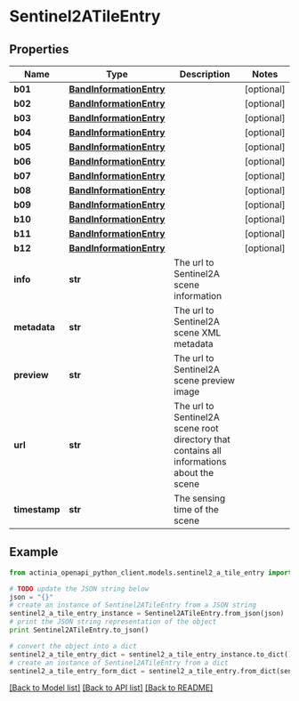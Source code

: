 # Sentinel2ATileEntry


## Properties
Name | Type | Description | Notes
------------ | ------------- | ------------- | -------------
**b01** | [**BandInformationEntry**](BandInformationEntry.md) |  | [optional] 
**b02** | [**BandInformationEntry**](BandInformationEntry.md) |  | [optional] 
**b03** | [**BandInformationEntry**](BandInformationEntry.md) |  | [optional] 
**b04** | [**BandInformationEntry**](BandInformationEntry.md) |  | [optional] 
**b05** | [**BandInformationEntry**](BandInformationEntry.md) |  | [optional] 
**b06** | [**BandInformationEntry**](BandInformationEntry.md) |  | [optional] 
**b07** | [**BandInformationEntry**](BandInformationEntry.md) |  | [optional] 
**b08** | [**BandInformationEntry**](BandInformationEntry.md) |  | [optional] 
**b09** | [**BandInformationEntry**](BandInformationEntry.md) |  | [optional] 
**b10** | [**BandInformationEntry**](BandInformationEntry.md) |  | [optional] 
**b11** | [**BandInformationEntry**](BandInformationEntry.md) |  | [optional] 
**b12** | [**BandInformationEntry**](BandInformationEntry.md) |  | [optional] 
**info** | **str** | The url to Sentinel2A scene information | 
**metadata** | **str** | The url to Sentinel2A scene XML metadata | 
**preview** | **str** | The url to Sentinel2A scene preview image | 
**url** | **str** | The url to Sentinel2A scene root directory that contains all informations about the scene | 
**timestamp** | **str** | The sensing time of the scene | 

## Example

```python
from actinia_openapi_python_client.models.sentinel2_a_tile_entry import Sentinel2ATileEntry

# TODO update the JSON string below
json = "{}"
# create an instance of Sentinel2ATileEntry from a JSON string
sentinel2_a_tile_entry_instance = Sentinel2ATileEntry.from_json(json)
# print the JSON string representation of the object
print Sentinel2ATileEntry.to_json()

# convert the object into a dict
sentinel2_a_tile_entry_dict = sentinel2_a_tile_entry_instance.to_dict()
# create an instance of Sentinel2ATileEntry from a dict
sentinel2_a_tile_entry_form_dict = sentinel2_a_tile_entry.from_dict(sentinel2_a_tile_entry_dict)
```
[[Back to Model list]](../README.md#documentation-for-models) [[Back to API list]](../README.md#documentation-for-api-endpoints) [[Back to README]](../README.md)


